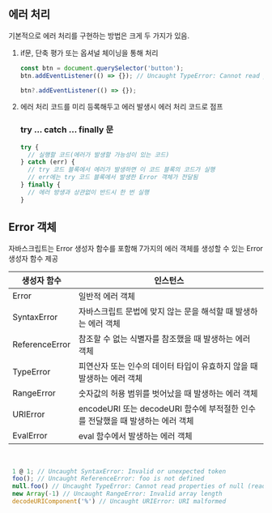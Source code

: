 ## 에러 처리

기본적으로 에러 처리를 구현하는 방법은 크게 두 가지가 있음.

1. if문, 단축 평가 또는 옵셔널 체이닝을 통해 처리

   ```javascript
   const btn = document.querySelector('button');
   btn.addEventListener(() => {}); // Uncaught TypeError: Cannot read properties of null

   btn?.addEventListener(() => {});
   ```

2. 에러 처리 코드를 미리 등록해두고 에러 발생시 에러 처리 코드로 점프

   ### try ... catch ... finally 문

   ```javascript
   try {
     // 실행할 코드(에러가 발생할 가능성이 있는 코드)
   } catch (err) {
     // try 코드 블록에서 에러가 발생하면 이 코드 블록의 코드가 실행
     // err에는 try 코드 블록에서 발생한 Error 객체가 전달됨
   } finally {
     // 에러 방생과 상관없이 반드시 한 번 실행
   }
   ```

## Error 객체

자바스크립트는 Error 생성자 함수를 포함해 7가지의 에러 객체를 생성할 수 있는 Error 생성자 함수 제공

| 생성자 함수    | 인스턴스                                                                       |
| -------------- | ------------------------------------------------------------------------------ |
| Error          | 일반적 에러 객체                                                               |
| SyntaxError    | 자바스크립트 문법에 맞지 않는 문을 해석할 때 발생하는 에러 객체                |
| ReferenceError | 참조할 수 없는 식별자를 참조했을 때 발생하는 에러 객체                         |
| TypeError      | 피연산자 또는 인수의 데이터 타입이 유효하지 않을 때 발생하는 에러 객체         |
| RangeError     | 숫자값의 허용 범위를 벗어났을 때 발생하는 에러 객체                            |
| URIError       | encodeURI 또는 decodeURI 함수에 부적절한 인수를 전달했을 때 발생하는 에러 객체 |
| EvalError      | eval 함수에서 발생하는 에러 객체                                               |

<br/>

```javascript
 1 @ 1; // Uncaught SyntaxError: Invalid or unexpected token
 foo(); // Uncaught ReferenceError: foo is not defined
 null.foo() // Uncaught TypeError: Cannot read properties of null (reading 'foo')
 new Array(-1) // Uncaught RangeError: Invalid array length
 decodeURIComponent('%') // Uncaught URIError: URI malformed
```
